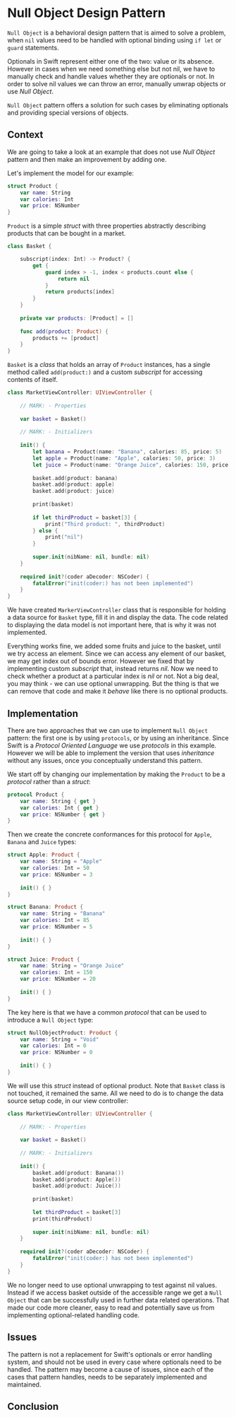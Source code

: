 # Null Object Design Pattern

`Null Object` is a behavioral design pattern that is aimed to solve a problem, when `nil` values need to be handled with optional binding using `if let` or `guard` statements.  

Optionals in Swift represent either one of the two: value or its absence. However in cases when we need something else but not nil, we have to manually check and handle values whether they are optionals or not. In order to solve nil values we can throw an error, manually unwrap objects or use *Null Object*. 

`Null Object` pattern offers a solution for such cases by eliminating optionals and providing special versions of objects.

## Context
We are going to take a look at an example that does not use *Null Object* pattern and then make an improvement by adding one.

Let's implement the model for our example:

```swift
struct Product {
    var name: String
    var calories: Int
    var price: NSNumber
}
```
`Product` is a simple *struct* with three properties abstractly describing products that can be bought in a market. 

```swift
class Basket {

    subscript(index: Int) -> Product? {
        get {
            guard index > -1, index < products.count else {
                return nil
            }
            return products[index]
        }
    }
    
    private var products: [Product] = []
    
    func add(product: Product) {
        products += [product]
    }
}
```
`Basket` is a *class* that holds an array of `Product` instances, has a single method called `add(product:)` and a custom *subscript* for accessing contents of itself.

```swift
class MarketViewController: UIViewController {
    
    // MARK: - Properties
    
    var basket = Basket()
    
    // MARK: - Initializers
    
    init() {
        let banana = Product(name: "Banana", calories: 85, price: 5)
        let apple = Product(name: "Apple", calories: 50, price: 3)
        let juice = Product(name: "Orange Juice", calories: 150, price: 20)
        
        basket.add(product: banana)
        basket.add(product: apple)
        basket.add(product: juice)
        
        print(basket)
        
        if let thirdProduct = basket[3] {
            print("Third product: ", thirdProduct)
        } else {
            print("nil")
        }
        
        super.init(nibName: nil, bundle: nil)
    }
    
    required init?(coder aDecoder: NSCoder) {
        fatalError("init(coder:) has not been implemented")
    }
}
```
We have created `MarkerViewController` class that is responsible for holding a data source for `Basket` type, fill it in and display the data. The code related to displaying the data model is not important here, that is why it was not implemented.

Everything works fine, we added some fruits and juice to the basket, until we try access an element. Since we can access any element of our basket, we may get index out of bounds error. However we fixed that by implementing custom *subscript* that, instead returns *nil*. Now we need to check whether a product at a particular index is *nil* or not. Not a big deal, you may think - we can use optional unwrapping. But the thing is that we can remove that code and make it *behave* like there is no optional products.


## Implementation
There are two approaches that we can use to implement `Null Object` pattern: the first one is by using `protocols`, or by using an inheritance. Since Swift is a *Protocol Oriented Language* we use *protocols* in this example. However we will be able to implement the version that uses *inheritance* without any issues, once you conceptually understand this pattern.

We start off by changing our implementation by making the `Product` to be a *protocol* rather than a *struct*:

```swift
protocol Product {
    var name: String { get }
    var calories: Int { get }
    var price: NSNumber { get }
}
```

Then we create the concrete conformances for this protocol for `Apple`, `Banana` and `Juice` types:

```swift
struct Apple: Product {
    var name: String = "Apple"
    var calories: Int = 50
    var price: NSNumber = 3
    
    init() { }
}

struct Banana: Product {
    var name: String = "Banana"
    var calories: Int = 85
    var price: NSNumber = 5
    
    init() { }
}

struct Juice: Product {
    var name: String = "Orange Juice"
    var calories: Int = 150
    var price: NSNumber = 20
    
    init() { }
}
```
The key here is that we have a common *protocol* that can be used to introduce a `Null Object` type:

```swift
struct NullObjectProduct: Product {
    var name: String = "Void"
    var calories: Int = 0
    var price: NSNumber = 0
    
    init() { }
}
```
We will use this *struct* instead of optional product. Note that `Basket` class is not touched, it remained the same. All we need to do is to change the data source setup code, in our view controller:

```swift
class MarketViewController: UIViewController {
    
    // MARK: - Properties
    
    var basket = Basket()
    
    // MARK: - Initializers
    
    init() {
        basket.add(product: Banana())
        basket.add(product: Apple())
        basket.add(product: Juice())
        
        print(basket)
        
        let thirdProduct = basket[3]
        print(thirdProduct)
        
        super.init(nibName: nil, bundle: nil)
    }
    
    required init?(coder aDecoder: NSCoder) {
        fatalError("init(coder:) has not been implemented")
    }
}
```
We no longer need to use optional unwrapping to test against nil values. Instead if we access basket outside of the accessible range we get a `Null Object` that can be successfully used in further data related operations. That made our code more cleaner, easy to read and potentially save us from implementing optional-related handling code.

## Issues
The pattern is not a replacement for Swift's optionals or error handling system, and should not be used in every case where optionals need to be handled. The pattern may become a cause of issues, since each of the cases that pattern handles, needs to be separately implemented and maintained.

## Conclusion 
